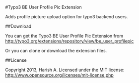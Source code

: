 #Typo3 BE User Profile Pic Extension

Adds profile picture upload option for typo3 backend users.
    
##Download

You can get the Typo3 BE User Profile Pic Extension from  http://typo3.org/extensions/repository/view/be_user_profilepic

Or you can clone or download the extension files.

##License

Copyright 2013, Harish A. Licensed under the MIT license: http://www.opensource.org/licenses/mit-license.php
